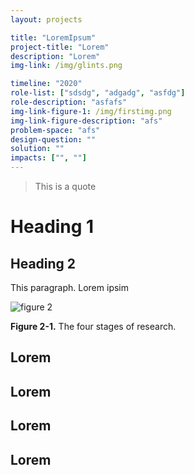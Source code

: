 ```yaml
---
layout: projects

title: "LoremIpsum"
project-title: "Lorem"
description: "Lorem"
img-link: /img/glints.png

timeline: "2020"
role-list: ["sdsdg", "adgadg", "asfdg"]
role-description: "asfafs"
img-link-figure-1: /img/firstimg.png
img-link-figure-description: "afs"
problem-space: "afs"
design-question: ""
solution: ""
impacts: ["", ""]
---
```


>This is a quote

# Heading 1

## Heading 2

This paragraph. Lorem ipsim

<!--Image Figure Code Section -->
<div class="figure" onclick="onClick(this)">
    <div class="figure-frame">
        <img src="../../img/nourishingnetworks-fig2.png" alt="figure 2" class="img00"/>
    </div>
    <div class="figure-info">
        <p class="info00"><strong>Figure 2-1.</strong> The four stages of research.</p>
    </div>
</div>
<!--End of Image Code -->

<div class="grid4x4">
    <div class="quarter">
        <h2>Lorem</h2>
    </div>
    <div class="quarter">
        <h2>Lorem</h2>
    </div>
    <div class="quarter">
        <h2>Lorem</h2>
    </div>
    <div class="quarter">
        <h2>Lorem</h2>
    </div>
</div>